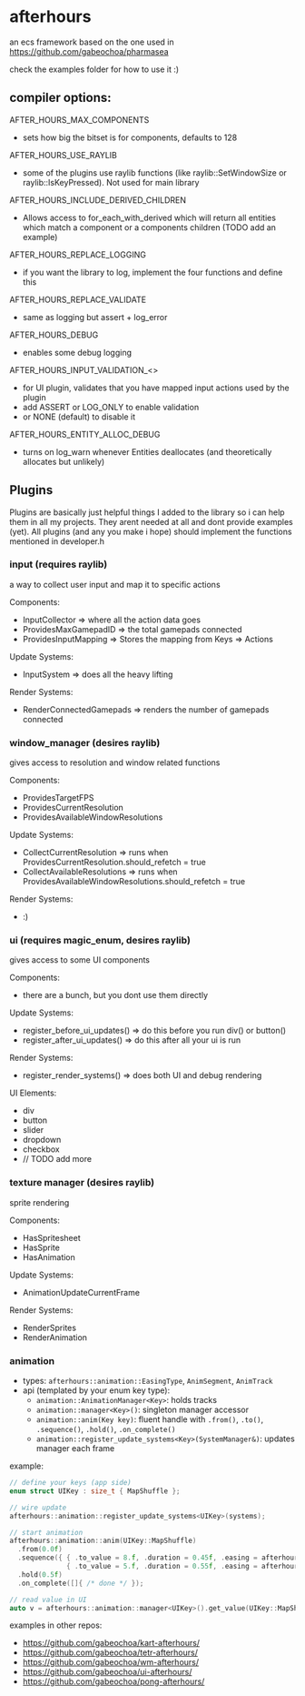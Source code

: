# afterhours


an ecs framework based on the one used in https://github.com/gabeochoa/pharmasea

check the examples folder for how to use it :) 


## compiler options: 

AFTER_HOURS_MAX_COMPONENTS
- sets how big the bitset is for components, defaults to 128

AFTER_HOURS_USE_RAYLIB
- some of the plugins use raylib functions (like raylib::SetWindowSize or raylib::IsKeyPressed). Not used for main library 

AFTER_HOURS_INCLUDE_DERIVED_CHILDREN
- Allows access to for_each_with_derived which will return all entities which match a component or a components children (TODO add an example) 

AFTER_HOURS_REPLACE_LOGGING
- if you want the library to log, implement the four functions and define this

AFTER_HOURS_REPLACE_VALIDATE
- same as logging but assert + log_error

AFTER_HOURS_DEBUG
- enables some debug logging

AFTER_HOURS_INPUT_VALIDATION_<>
- for UI plugin, validates that you have mapped input actions used by the plugin
- add ASSERT or LOG_ONLY to enable validation
- or NONE (default) to disable it

AFTER_HOURS_ENTITY_ALLOC_DEBUG
- turns on log_warn whenever Entities deallocates (and theoretically allocates but unlikely) 


## Plugins

Plugins are basically just helpful things I added to the library so i can help them in all my projects. They arent needed at all and dont provide examples (yet). All plugins (and any you make i hope) should implement the functions mentioned in developer.h 


### input (requires raylib)
a way to collect user input and map it to specific actions 

Components: 
- InputCollector => where all the action data goes
- ProvidesMaxGamepadID => the total gamepads connected
- ProvidesInputMapping => Stores the mapping from Keys => Actions

Update Systems: 
- InputSystem => does all the heavy lifting

Render Systems: 
- RenderConnectedGamepads => renders the number of gamepads connected


### window_manager (desires raylib)
gives access to resolution and window related functions

Components: 
- ProvidesTargetFPS
- ProvidesCurrentResolution
- ProvidesAvailableWindowResolutions

Update Systems: 
- CollectCurrentResolution => runs when ProvidesCurrentResolution.should_refetch = true
- CollectAvailableResolutions => runs when ProvidesAvailableWindowResolutions.should_refetch = true

Render Systems: 
- :)


### ui (requires magic_enum, desires raylib)
gives access to some UI components 

Components: 
- there are a bunch, but you dont use them directly

Update Systems: 
- register_before_ui_updates() => do this before you run div() or button()
- register_after_ui_updates() => do this after all your ui is run

Render Systems: 
- register_render_systems() => does both UI and debug rendering

UI Elements:
- div
- button
- slider
- dropdown 
- checkbox
- // TODO add more 

### texture manager (desires raylib)
sprite rendering

Components: 
- HasSpritesheet 
- HasSprite
- HasAnimation

Update Systems: 
- AnimationUpdateCurrentFrame

Render Systems: 
- RenderSprites
- RenderAnimation


### animation 

- types: `afterhours::animation::EasingType`, `AnimSegment`, `AnimTrack`
- api (templated by your enum key type):
  - `animation::AnimationManager<Key>`: holds tracks
  - `animation::manager<Key>()`: singleton manager accessor
  - `animation::anim(Key key)`: fluent handle with `.from()`, `.to()`, `.sequence()`, `.hold()`, `.on_complete()`
  - `animation::register_update_systems<Key>(SystemManager&)`: updates manager each frame

example:
```cpp
// define your keys (app side)
enum struct UIKey : size_t { MapShuffle };

// wire update
afterhours::animation::register_update_systems<UIKey>(systems);

// start animation
afterhours::animation::anim(UIKey::MapShuffle)
  .from(0.0f)
  .sequence({ { .to_value = 8.f, .duration = 0.45f, .easing = afterhours::animation::animation::EasingType::Linear },
              { .to_value = 5.f, .duration = 0.55f, .easing = afterhours::animation::animation::EasingType::EaseOutQuad } })
  .hold(0.5f)
  .on_complete([]{ /* done */ });

// read value in UI
auto v = afterhours::animation::manager<UIKey>().get_value(UIKey::MapShuffle);
```



examples in other repos:
- https://github.com/gabeochoa/kart-afterhours/
- https://github.com/gabeochoa/tetr-afterhours/
- https://github.com/gabeochoa/wm-afterhours/
- https://github.com/gabeochoa/ui-afterhours/
- https://github.com/gabeochoa/pong-afterhours/
